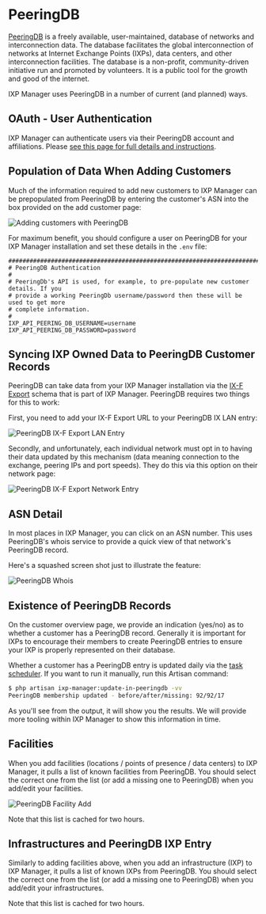 # PeeringDB

[PeeringDB](https://www.peeringdb.com/) is a freely available, user-maintained, database of networks and interconnection data. The database facilitates the global interconnection of networks at Internet Exchange Points (IXPs), data centers, and other interconnection facilities. The database is a non-profit, community-driven initiative run and promoted by volunteers. It is a public tool for the growth and good of the internet.

IXP Manager uses PeeringDB in a number of current (and planned) ways.

## OAuth - User Authentication

IXP Manager can authenticate users via their PeeringDB account and affiliations. Please [see this page for full details and instructions](peeringdb-oauth.md).

## Population of Data When Adding Customers

Much of the information required to add new customers to IXP Manager can be prepopulated from PeeringDB by entering the customer's ASN into the box provided on the add customer page:

![Adding customers with PeeringDB](img/peeringdb-add-customer.png)

For maximum benefit, you should configure a user on PeeringDB for your IXP Manager installation and set these details in the `.env` file:

```
#######################################################################################
# PeeringDB Authentication
#
# PeeringDb's API is used, for example, to pre-populate new customer details. If you
# provide a working PeeringDb username/password then these will be used to get more
# complete information.
#
IXP_API_PEERING_DB_USERNAME=username
IXP_API_PEERING_DB_PASSWORD=password
```

## Syncing IXP Owned Data to PeeringDB Customer Records

PeeringDB can take data from your IXP Manager installation via the [IX-F Export](ixf-export.md) schema that is part of IXP Manager. PeeringDB requires two things for this to work:

First, you need to add your IX-F Export URL to your PeeringDB IX LAN entry:

![PeeringDB IX-F Export LAN Entry](img/peeringdb-ixf-lans.png)

Secondly, and unfortunately, each individual network must opt in to having their data updated by this mechanism (data meaning connection to the exchange, peering IPs and port speeds). They do this via this option on their network page:

![PeeringDB IX-F Export Network Entry](img/peeringdb-ixf-update.png)

## ASN Detail

In most places in IXP Manager, you can click on an ASN number. This uses PeeringDB's whois service to provide a quick view of that network's PeeringDB record.

Here's a squashed screen shot just to illustrate the feature:

![PeeringDB Whois](img/peeringdb-whois.png)


## Existence of PeeringDB Records

On the customer overview page, we provide an indication (yes/no) as to whether a customer has a PeeringDB record. Generally it is important for IXPs to encourage their members to create PeeringDB entries to ensure your IXP is properly represented on their database.

Whether a customer has a PeeringDB entry is updated daily via the [task scheduler](cronjobs.md). If you want to run it manually, run this Artisan command:

```sh
$ php artisan ixp-manager:update-in-peeringdb -vv
PeeringDB membership updated - before/after/missing: 92/92/17
```

As you'll see from the output, it will show you the results. We will provide more tooling within IXP Manager to show this information in time.


## Facilities

When you add facilities (locations / points of presence / data centers) to IXP Manager, it pulls a list of known facilities from PeeringDB. You should select the correct one from the list (or add a missing one to PeeringDB) when you add/edit your facilities.

![PeeringDB Facility Add](img/peeringdb-facility-add.png)

Note that this list is cached for two hours.


## Infrastructures and PeeringDB IXP Entry

Similarly to adding facilities above, when you add an infrastructure (IXP) to IXP Manager, it pulls a list of known IXPs from PeeringDB. You should select the correct one from the list (or add a missing one to PeeringDB) when you add/edit your infrastructures.

Note that this list is cached for two hours.
